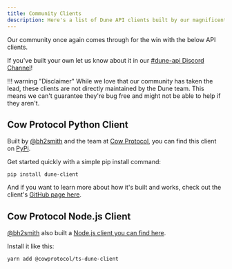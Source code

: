 ```yaml
---
title: Community Clients
description: Here's a list of Dune API clients built by our magnificent community!
---
```


Our community once again comes through for the win with the below API clients.

If you've built your own let us know about it in our [#dune-api Discord Channel](https://discord.com/channels/757637422384283659/1019910980634939433)!

!!! warning "Disclaimer"
    While we love that our community has taken the lead, these clients are not directly maintained by the Dune team. This means we can't guarantee they're bug free and might not be able to help if they aren't.

## Cow Protocol Python Client

Built by [@bh2smith](https://dune.com/bh2smith) and the team at [Cow Protocol](https://dune.com/cowprotocol), you can find this client on [PyPi](https://pypi.org/project/dune-client/).

Get started quickly with a simple pip install command:

```
pip install dune-client
```

And if you want to learn more about how it's built and works, check out the client's [GitHub page here](https://github.com/cowprotocol/dune-client).

## Cow Protocol Node.js Client

[@bh2smith](https://dune.com/bh2smith) also built a [Node.js client you can find here](https://www.npmjs.com/package/@cowprotocol/ts-dune-client).

Install it like this:

```
yarn add @cowprotocol/ts-dune-client
```



